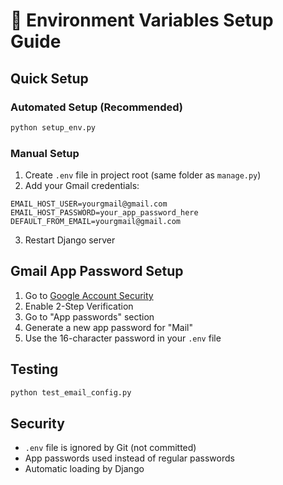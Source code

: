 # 🔧 Environment Variables Setup Guide

## Quick Setup

### Automated Setup (Recommended)
```bash
python setup_env.py
```

### Manual Setup
1. Create `.env` file in project root (same folder as `manage.py`)
2. Add your Gmail credentials:
```env
EMAIL_HOST_USER=yourgmail@gmail.com
EMAIL_HOST_PASSWORD=your_app_password_here
DEFAULT_FROM_EMAIL=yourgmail@gmail.com
```
3. Restart Django server

## Gmail App Password Setup
1. Go to [Google Account Security](https://myaccount.google.com/security)
2. Enable 2-Step Verification
3. Go to "App passwords" section
4. Generate a new app password for "Mail"
5. Use the 16-character password in your `.env` file

## Testing
```bash
python test_email_config.py
```

## Security
- `.env` file is ignored by Git (not committed)
- App passwords used instead of regular passwords
- Automatic loading by Django
